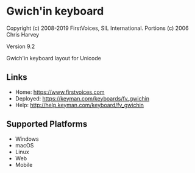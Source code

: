 Gwich'in keyboard
======================

Copyright (c) 2008-2019 FirstVoices, SIL International. Portions (c) 2006 Chris Harvey

Version 9.2

Gwich'in keyboard layout for Unicode

Links
-----

 * Home:     <https://www.firstvoices.com>
 * Deployed: <https://keyman.com/keyboards/fv_gwichin>
 * Help:     <http://help.keyman.com/keyboard/fv_gwichin>
 
Supported Platforms
-------------------

 * Windows
 * macOS
 * Linux
 * Web
 * Mobile

 